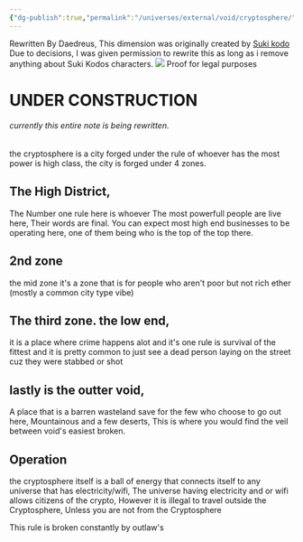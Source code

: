 ```yaml
---
{"dg-publish":true,"permalink":"/universes/external/void/cryptosphere/","created":"2024-06-18T14:51:16.857-05:00","updated":"2024-06-18T14:59:36.397-05:00"}
---
```


Rewritten By Daedreus, This dimension was originally created by [Suki kodo](https://twitter.com/SukiKodo) Due to decisions, I was given permission to rewrite this as long as i remove anything about Suki Kodos characters.
![](https://storage.daedreus.com/Website%20assets/Suki%20kodo%20permission.png)
Proof for legal purposes
# UNDER CONSTRUCTION
######  currently this entire note is being rewritten.


the cryptosphere is a city forged under the rule of whoever has the most power is high class, the city is forged under 4 zones.

## The High District,

The Number one rule here is whoever The most powerfull people are live here, Their words are final. You can expect most high end businesses to be operating here, one of them being who is the top of the top there.

## 2nd zone

the mid zone it's a zone that is for people who aren't poor but not rich ether (mostly a common city type vibe)

## The third zone. the low end,

it is a place where crime happens alot and it's one rule is survival of the fittest and it is pretty common to just see a dead person laying on the street cuz they were stabbed or shot

## lastly is the outter void,

A place that is a barren wasteland save for the few who choose to go out here, Mountainous and a few deserts, This is where you would find the veil between void's easiest broken.

## Operation

the cryptosphere itself is a ball of energy that connects itself to any universe that has electricity/wifi, The universe having electricity and or wifi allows citizens of the crypto, However it is illegal to travel outside the Cryptosphere, Unless you are not from the Cryptosphere

This rule is broken constantly by outlaw's